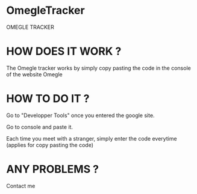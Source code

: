# OmegleTracker

OMEGLE TRACKER

# HOW DOES IT WORK ?

The Omegle tracker works by simply copy pasting the code in the console of the website Omegle

# HOW TO DO IT ? 

Go to "Developper Tools" once you entered the google site.

Go to console and paste it.

Each time you meet with a stranger, simply enter the code everytime (applies for copy pasting the code)

# ANY PROBLEMS ?

Contact me
